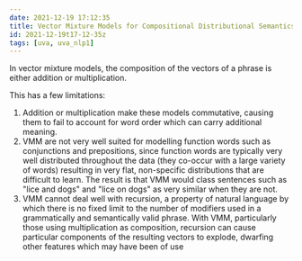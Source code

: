 ```yaml
---
date: 2021-12-19 17:12:35
title: Vector Mixture Models for Compositional Distributional Semantics
id: 2021-12-19t17-12-35z
tags: [uva, uva_nlp1]
---
```


In vector mixture models, the composition of the vectors of a phrase is either
addition or multiplication.

This has a few limitations:

1. Addition or multiplication make these models commutative, causing them to
   fail to account for word order which can carry additional meaning.
2. VMM are not very well suited for modelling function words such as
   conjunctions and prepositions, since function words are typically very well
   distributed throughout the data (they co-occur with a large variety of words)
   resulting in very flat, non-specific distributions that are difficult to
   learn. The result is that VMM would class sentences such as "lice and dogs"
   and "lice on dogs" as very similar when they are not.
3. VMM cannot deal well with recursion, a property of natural language by which
   there is no fixed limit to the number of modifiers used in a grammatically
   and semantically valid phrase. With VMM, particularly those using
   multiplication as composition, recursion can cause particular components of
   the resulting vectors to explode, dwarfing other features which may have been
   of use
